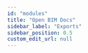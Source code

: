 ```yaml
---
id: "modules"
title: "Open BIM Docs"
sidebar_label: "Exports"
sidebar_position: 0.5
custom_edit_url: null
---
```

